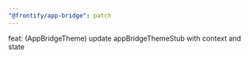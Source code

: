 ```yaml
---
"@frontify/app-bridge": patch
---
```


feat: (AppBridgeTheme) update appBridgeThemeStub with context and state
